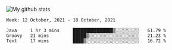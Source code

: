 ![My github stats](https://github-readme-stats.vercel.app/api?username=romvoid95&theme=gruvbox&include_all_commits=true&show_icons=true")

<!--START_SECTION:waka-->
```text
Week: 12 October, 2021 - 18 October, 2021

Java     1 hr 3 mins     ███████████████▒░░░░░░░░░   61.79 % 
Groovy   21 mins         █████▒░░░░░░░░░░░░░░░░░░░   21.23 % 
Text     17 mins         ████▒░░░░░░░░░░░░░░░░░░░░   16.72 % 
```
<!--END_SECTION:waka-->
